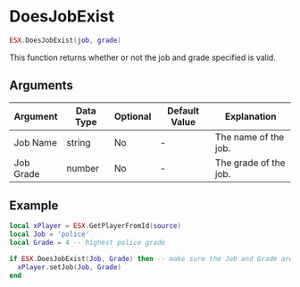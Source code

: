 # DoesJobExist

```lua
ESX.DoesJobExist(job, grade)
```

This function returns whether or not the job and grade specified is valid.

## Arguments

| Argument  | Data Type | Optional | Default Value | Explanation           |
| --------- | --------- | -------- | ------------- | --------------------- |
| Job Name  | string    | No       | -             | The name of the job.  |
| Job Grade | number    | No       | -             | The grade of the job. |

## Example

```lua
local xPlayer = ESX.GetPlayerFromId(source)
local Job = 'police'
local Grade = 4 -- highest police grade

if ESX.DoesJobExist(Job, Grade) then -- make sure the Job and Grade are both defined in the database
  xPlayer.setJob(Job, Grade)
end
```
